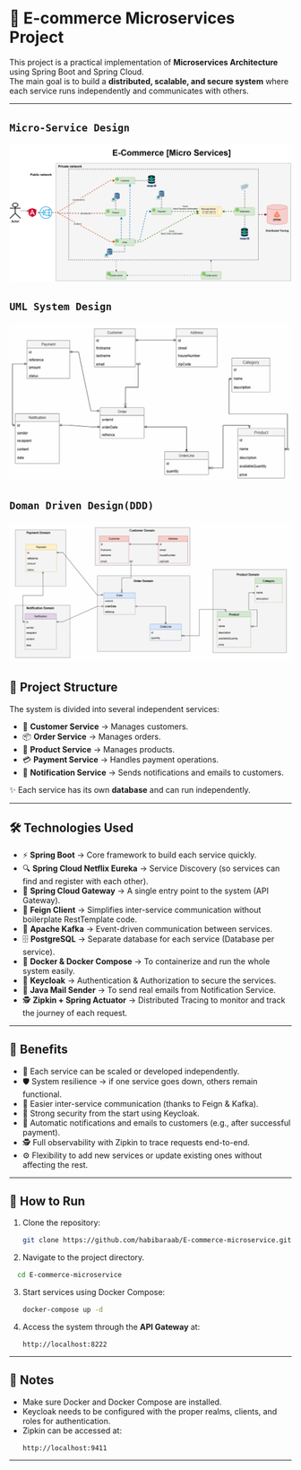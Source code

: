 # 🛒 E-commerce Microservices Project

This project is a practical implementation of **Microservices Architecture** using Spring Boot and Spring Cloud.  
The main goal is to build a **distributed, scalable, and secure system** where each service runs independently and communicates with others.

---

## `Micro-Service Design`

![Micro-Service Design](diagrams/micro-service.png "Micro-Service-Design") <br>

## `UML System Design`

![UML System Design](diagrams/systemDesign.png "UML System Design") <br>

## `Doman Driven Design(DDD)`

![Doman Driven Design](diagrams/DDD.png "Doman Driven Design") <br>



## 🧩 Project Structure

The system is divided into several independent services:

- 🧑 **Customer Service** → Manages customers.  
- 📦 **Order Service** → Manages orders.  
- 🛒 **Product Service** → Manages products.  
- 💳 **Payment Service** → Handles payment operations.  
- 🔔 **Notification Service** → Sends notifications and emails to customers.  

✨ Each service has its own **database** and can run independently.

---

## 🛠️ Technologies Used

- ⚡ **Spring Boot** → Core framework to build each service quickly.  
- 🔍 **Spring Cloud Netflix Eureka** → Service Discovery (so services can find and register with each other).  
- 🚪 **Spring Cloud Gateway** → A single entry point to the system (API Gateway).  
- 🤝 **Feign Client** → Simplifies inter-service communication without boilerplate RestTemplate code.  
- 📡 **Apache Kafka** → Event-driven communication between services.  
- 🗄️ **PostgreSQL** → Separate database for each service (Database per service).  
- 🐳 **Docker & Docker Compose** → To containerize and run the whole system easily.  
- 🔐 **Keycloak** → Authentication & Authorization to secure the services.  
- 📧 **Java Mail Sender** → To send real emails from Notification Service.  
- 🕵️ **Zipkin + Spring Actuator** → Distributed Tracing to monitor and track the journey of each request.  

---

## 🎯 Benefits

- 🔄 Each service can be scaled or developed independently.  
- 🛡️ System resilience → if one service goes down, others remain functional.  
- 🔗 Easier inter-service communication (thanks to Feign & Kafka).  
- 🔐 Strong security from the start using Keycloak.  
- 📩 Automatic notifications and emails to customers (e.g., after successful payment).  
- 🕵️ Full observability with Zipkin to trace requests end-to-end.  
- ⚙️ Flexibility to add new services or update existing ones without affecting the rest.  

---

## 🚀 How to Run

1. Clone the repository:  
   ```bash
   git clone https://github.com/habibaraab/E-commerce-microservice.git
   ```
2. Navigate to the project directory.  
 ```bash
   cd E-commerce-microservice
   ```
3. Start services using Docker Compose:  
   ```bash
   docker-compose up -d
   ```
4. Access the system through the **API Gateway** at:  
   ```
   http://localhost:8222
   ```

---

## 📌 Notes

- Make sure Docker and Docker Compose are installed.  
- Keycloak needs to be configured with the proper realms, clients, and roles for authentication.  
- Zipkin can be accessed at:  
  ```
  http://localhost:9411
  ```

---